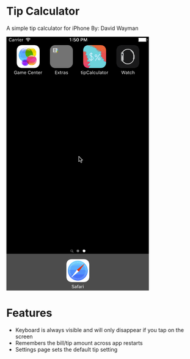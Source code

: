 # Tip Calculator
A simple tip calculator for iPhone
By: David Wayman

![Tip Calculator Demo](tipCalcDemo.gif)

# Features
- Keyboard is always visible and will only disappear if you tap on the screen
- Remembers the bill/tip amount across app restarts
- Settings page sets the default tip setting
